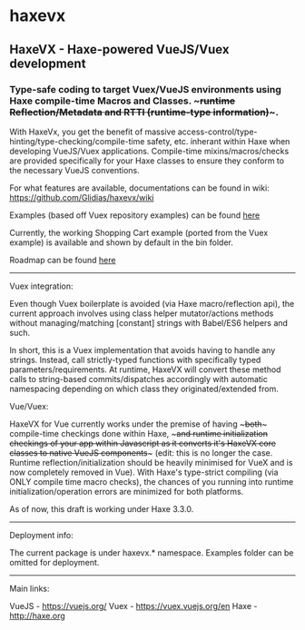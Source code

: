 # haxevx

## HaxeVX - Haxe-powered VueJS/Vuex development

### Type-safe coding to target Vuex/VueJS environments using Haxe compile-time Macros and Classes. ~~~runtime Reflection/Metadata and RTTI (runtime-type information)~~~.

With HaxeVx, you get the benefit of massive access-control/type-hinting/type-checking/compile-time safety, etc. inherant within Haxe when developing VueJS/Vuex applications. Compile-time mixins/macros/checks are provided specifically for your Haxe classes to ensure they conform to the necessary VueJS conventions.

For what features are available, documentations can be found in wiki:
https://github.com/Glidias/haxevx/wiki

Examples (based off Vuex repository examples) can be found [here](https://github.com/Glidias/haxevx/tree/master/src/haxevx/vuex/examples)
	
Currently, the working Shopping Cart example (ported from the Vuex example) is available and shown by default in the bin folder. 

Roadmap can be found [here](https://github.com/Glidias/haxevx/issues/2)
	

____________


Vuex integration:
	
Even though Vuex boilerplate is avoided (via Haxe macro/reflection api), the current approach involves using class helper mutator/actions methods without managing/matching [constant] strings with Babel/ES6 helpers and such.

In short, this is a Vuex implementation that avoids having to handle any strings. Instead, call strictly-typed functions with specifically typed parameters/requirements. At runtime, HaxeVX will convert these method calls to string-based commits/dispatches accordingly with automatic namespacing depending on which class they originated/extended from.

Vue/Vuex:

HaxeVX for Vue currently works under the premise of having ~~~both~~~ compile-time checkings done within Haxe, ~~~and runtime initialization checkings of your app within Javascript as it converts it's HaxeVX core classes to native VueJS components~~~ (edit: this is no longer the case. Runtime reflection/initialization should be heavily minimised for VueX and is now completely removed in Vue). With Haxe's type-strict compiling (via ONLY compile time macro checks), the chances of you running into runtime initialization/operation errors are minimized for both platforms.

As of now, this draft is working under Haxe 3.3.0.

_____

Deployment info:
	
The current package is under haxevx.* namespace. Examples folder can be omitted for deployment.

______

Main links:

VueJS - https://vuejs.org/
Vuex - https://vuex.vuejs.org/en
Haxe - http://haxe.org
